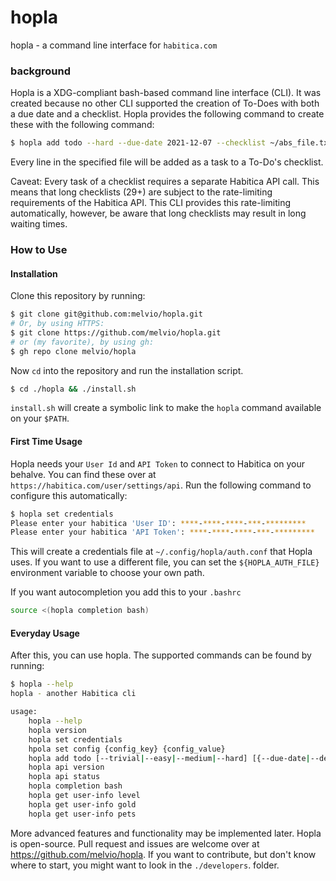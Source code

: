 # hopla

hopla - a command line interface for `habitica.com`


### background
Hopla is a XDG-compliant bash-based command line interface (CLI).
It was created because no other CLI supported the creation of To-Does with both a due date and a checklist.
Hopla provides the following command to create these with the following command:

```bash
$ hopla add todo --hard --due-date 2021-12-07 --checklist ~/abs_file.txt "my todo name here"
```

Every line in the specified file will be added as a task to a To-Do's checklist.

Caveat: Every task of a checklist requires a separate Habitica API call. This means that long checklists (29+) are subject to 
the rate-limiting requirements of the Habitica API. This CLI provides this rate-limiting automatically, 
however, be aware that long checklists may result in long waiting times.

### How to Use
#### Installation
Clone this repository by running:
```bash
$ git clone git@github.com:melvio/hopla.git 
# Or, by using HTTPS:
$ git clone https://github.com/melvio/hopla.git
# or (my favorite), by using gh:
$ gh repo clone melvio/hopla
```

Now `cd` into the repository and run the installation script.
```bash
$ cd ./hopla && ./install.sh
```
`install.sh` will create a symbolic link to make the `hopla` command available on your `$PATH`.


#### First Time Usage
Hopla needs your `User Id` and `API Token` to connect to Habitica on your behalve.
You can find these over at `https://habitica.com/user/settings/api`.
Run the following command to configure this automatically:

```bash
$ hopla set credentials
Please enter your habitica 'User ID': ****-****-****-***-*********
Please enter your habitica 'API Token': ****-****-****-***-*********
```

This will create a credentials file at `~/.config/hopla/auth.conf` that
Hopla uses. If you want to use a different file, you can set the `${HOPLA_AUTH_FILE}`
environment variable to choose your own path.

If you want autocompletion you add this to your `.bashrc`
```bash
source <(hopla completion bash)
```



#### Everyday Usage
After this, you can use hopla. The supported commands can be found by running:
```bash
$ hopla --help
hopla - another Habitica cli

usage:
    hopla --help
    hopla version
    hopla set credentials
    hpola set config {config_key} {config_value}
    hopla add todo [--trivial|--easy|--medium|--hard] [{--due-date|--deadline} yyyy-mm-dd] [--checklist absolute_file_path] "the name of your todo"
    hopla api version
    hopla api status
    hopla completion bash
    hopla get user-info level
    hopla get user-info gold
    hopla get user-info pets
```

More advanced features and functionality may be implemented later.
Hopla is open-source. Pull request and issues are welcome over at <https://github.com/melvio/hopla>.
If you want to contribute, but don't know where to start, you might want to look in the `./developers`. folder.






